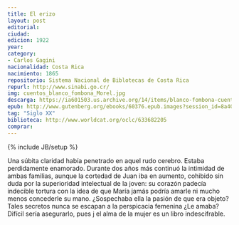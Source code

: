 ```yaml
---
title: El erizo
layout: post
editorial: 
ciudad: 
edicion: 1922
year:
category:
- Carlos Gagini
nacionalidad: Costa Rica
nacimiento: 1865
repositorio: Sistema Nacional de Biblotecas de Costa Rica
repurl: http://www.sinabi.go.cr/
img: cuentos_blanco_fombona_Morel.jpg
descarga: https://ia601503.us.archive.org/14/items/blanco-fombona-cuentos/blanco-fombona-cuentos.pdf
epub: http://www.gutenberg.org/ebooks/60376.epub.images?session_id=8a4024cf856ba29732eb76440e3b05adf4b05442
tag: "Siglo XX"
biblioteca: http://www.worldcat.org/oclc/633682205
comprar: 
---
```

{% include JB/setup %}

Una súbita claridad había penetrado en aquel rudo cerebro. Estaba perdidamente enamorado. Durante dos años más continuó la intimidad de
ambas familias, aunque la cortedad de Juan iba en aumento, cohibido sin duda por la superioridad intelectual de la joven: su corazón padecía indecible tortura con la idea de que María jamás podría amarle ni mucho menos concederle su mano.
¿Sospechaba ella la pasión de que era objeto? Tales secretos nunca se escapan a la perspicacia femenina ¿Le amaba? Difícil sería asegurarlo, pues j el alma de la mujer es un libro indescifrable.
